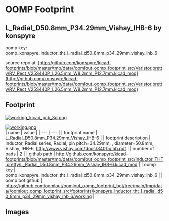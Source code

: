 # OOMP Footprint  
## L_Radial_D50.8mm_P34.29mm_Vishay_IHB-6  by konspyre  
  
oomp key: oomp_konspyre_inductor_tht_l_radial_d50_8mm_p34_29mm_vishay_ihb_6  
  
source repo at: [http://github.com/konspyre/kicad-footprints/blob/master/tmp/data//oomlout_oomp_footprint_src/Varistor.pretty/RV_Rect_V25S440P_L26.5mm_W8.2mm_P12.7mm.kicad_mod](http://github.com/konspyre/kicad-footprints/blob/master/tmp/data//oomlout_oomp_footprint_src/Varistor.pretty/RV_Rect_V25S440P_L26.5mm_W8.2mm_P12.7mm.kicad_mod)  
## Footprint  
  
[![working_kicad_pcb_3d.png](working_kicad_pcb_3d_600.png)](working_kicad_pcb_3d.png)  
  
[![working.png](working_600.png)](working.png)  
| name | value | 
| --- | --- | 
| footprint name | L_Radial_D50.8mm_P34.29mm_Vishay_IHB-6 | 
| footprint description | Inductor, Radial series, Radial, pin pitch=34.29mm, , diameter=50.8mm, Vishay, IHB-6, http://www.vishay.com/docs/34015/ihb.pdf | 
| number of pads | 2 | 
| github path | http://github.com/konspyre/kicad-footprints/blob/master/tmp/data//oomlout_oomp_footprint_src/Inductor_THT.pretty/L_Radial_D50.8mm_P34.29mm_Vishay_IHB-6.kicad_mod | 
| oomp key | oomp_konspyre_inductor_tht_l_radial_d50_8mm_p34_29mm_vishay_ihb_6 | 
| oomp bot github | https://github.com/oomlout/oomlout_oomp_footprint_bot/tree/main/tmp/data//oomlout_oomp_footprint_src/footprints/konspyre_inductor_tht_l_radial_d50_8mm_p34_29mm_vishay_ihb_6/working | 
## Images  
